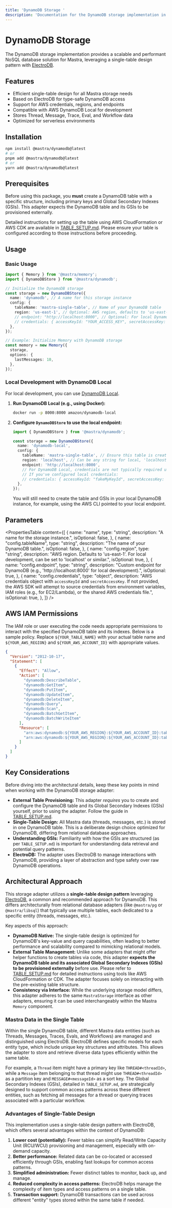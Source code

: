 ```yaml
---
title: 'DynamoDB Storage '
description: 'Documentation for the DynamoDB storage implementation in Mastra, using a single-table design with ElectroDB.'
---
```


# DynamoDB Storage

The DynamoDB storage implementation provides a scalable and performant NoSQL database solution for Mastra, leveraging a single-table design pattern with [ElectroDB](https://electrodb.dev/).

## Features

- Efficient single-table design for all Mastra storage needs
- Based on ElectroDB for type-safe DynamoDB access
- Support for AWS credentials, regions, and endpoints
- Compatible with AWS DynamoDB Local for development
- Stores Thread, Message, Trace, Eval, and Workflow data
- Optimized for serverless environments

## Installation

```bash copy
npm install @mastra/dynamodb@latest
# or
pnpm add @mastra/dynamodb@latest
# or
yarn add @mastra/dynamodb@latest
```

## Prerequisites

Before using this package, you **must** create a DynamoDB table with a specific structure, including primary keys and Global Secondary Indexes (GSIs). This adapter expects the DynamoDB table and its GSIs to be provisioned externally.

Detailed instructions for setting up the table using AWS CloudFormation or AWS CDK are available in [TABLE_SETUP.md](https://github.com/mastra-ai/mastra/blob/main/stores/dynamodb/TABLE_SETUP). Please ensure your table is configured according to those instructions before proceeding.

## Usage

### Basic Usage

```typescript copy showLineNumbers
import { Memory } from '@mastra/memory';
import { DynamoDBStore } from '@mastra/dynamodb';

// Initialize the DynamoDB storage
const storage = new DynamoDBStore({
  name: 'dynamodb', // A name for this storage instance
  config: {
    tableName: 'mastra-single-table', // Name of your DynamoDB table
    region: 'us-east-1', // Optional: AWS region, defaults to 'us-east-1'
    // endpoint: "http://localhost:8000", // Optional: For local DynamoDB
    // credentials: { accessKeyId: "YOUR_ACCESS_KEY", secretAccessKey: "YOUR_SECRET_KEY" } // Optional
  },
});

// Example: Initialize Memory with DynamoDB storage
const memory = new Memory({
  storage,
  options: {
    lastMessages: 10,
  },
});
```

### Local Development with DynamoDB Local

For local development, you can use [DynamoDB Local](https://docs.aws.amazon.com/amazondynamodb/latest/developerguide/DynamoDBLocal.html).

1.  **Run DynamoDB Local (e.g., using Docker):**

    ```bash
    docker run -p 8000:8000 amazon/dynamodb-local
    ```

2.  **Configure `DynamoDBStore` to use the local endpoint:**

    ```typescript copy showLineNumbers
    import { DynamoDBStore } from '@mastra/dynamodb';

    const storage = new DynamoDBStore({
      name: 'dynamodb-local',
      config: {
        tableName: 'mastra-single-table', // Ensure this table is created in your local DynamoDB
        region: 'localhost', // Can be any string for local, 'localhost' is common
        endpoint: 'http://localhost:8000',
        // For DynamoDB Local, credentials are not typically required unless configured.
        // If you've configured local credentials:
        // credentials: { accessKeyId: "fakeMyKeyId", secretAccessKey: "fakeSecretAccessKey" }
      },
    });
    ```

    You will still need to create the table and GSIs in your local DynamoDB instance, for example, using the AWS CLI pointed to your local endpoint.

## Parameters

<PropertiesTable
content={[
{
name: "name",
type: "string",
description: "A name for the storage instance.",
isOptional: false,
},
{
name: "config.tableName",
type: "string",
description: "The name of your DynamoDB table.",
isOptional: false,
},
{
name: "config.region",
type: "string",
description:
"AWS region. Defaults to 'us-east-1'. For local development, can be set to 'localhost' or similar.",
isOptional: true,
},
{
name: "config.endpoint",
type: "string",
description:
"Custom endpoint for DynamoDB (e.g., 'http://localhost:8000' for local development).",
isOptional: true,
},
{
name: "config.credentials",
type: "object",
description:
"AWS credentials object with `accessKeyId` and `secretAccessKey`. If not provided, the AWS SDK will attempt to source credentials from environment variables, IAM roles (e.g., for EC2/Lambda), or the shared AWS credentials file.",
isOptional: true,
},
]}
/>

## AWS IAM Permissions

The IAM role or user executing the code needs appropriate permissions to interact with the specified DynamoDB table and its indexes. Below is a sample policy. Replace `${YOUR_TABLE_NAME}` with your actual table name and `${YOUR_AWS_REGION}` and `${YOUR_AWS_ACCOUNT_ID}` with appropriate values.

```json copy
{
  "Version": "2012-10-17",
  "Statement": [
    {
      "Effect": "Allow",
      "Action": [
        "dynamodb:DescribeTable",
        "dynamodb:GetItem",
        "dynamodb:PutItem",
        "dynamodb:UpdateItem",
        "dynamodb:DeleteItem",
        "dynamodb:Query",
        "dynamodb:Scan",
        "dynamodb:BatchGetItem",
        "dynamodb:BatchWriteItem"
      ],
      "Resource": [
        "arn:aws:dynamodb:${YOUR_AWS_REGION}:${YOUR_AWS_ACCOUNT_ID}:table/${YOUR_TABLE_NAME}",
        "arn:aws:dynamodb:${YOUR_AWS_REGION}:${YOUR_AWS_ACCOUNT_ID}:table/${YOUR_TABLE_NAME}/index/*"
      ]
    }
  ]
}
```

## Key Considerations

Before diving into the architectural details, keep these key points in mind when working with the DynamoDB storage adapter:

- **External Table Provisioning:** This adapter _requires_ you to create and configure the DynamoDB table and its Global Secondary Indexes (GSIs) yourself, prior to using the adapter. Follow the guide in [TABLE_SETUP.md](https://github.com/mastra-ai/mastra/blob/main/stores/dynamodb/TABLE_SETUP).
- **Single-Table Design:** All Mastra data (threads, messages, etc.) is stored in one DynamoDB table. This is a deliberate design choice optimized for DynamoDB, differing from relational database approaches.
- **Understanding GSIs:** Familiarity with how the GSIs are structured (as per `TABLE_SETUP.md`) is important for understanding data retrieval and potential query patterns.
- **ElectroDB:** The adapter uses ElectroDB to manage interactions with DynamoDB, providing a layer of abstraction and type safety over raw DynamoDB operations.

## Architectural Approach

This storage adapter utilizes a **single-table design pattern** leveraging [ElectroDB](https://electrodb.dev/), a common and recommended approach for DynamoDB. This differs architecturally from relational database adapters (like `@mastra/pg` or `@mastra/libsql`) that typically use multiple tables, each dedicated to a specific entity (threads, messages, etc.).

Key aspects of this approach:

- **DynamoDB Native:** The single-table design is optimized for DynamoDB's key-value and query capabilities, often leading to better performance and scalability compared to mimicking relational models.
- **External Table Management:** Unlike some adapters that might offer helper functions to create tables via code, this adapter **expects the DynamoDB table and its associated Global Secondary Indexes (GSIs) to be provisioned externally** before use. Please refer to [TABLE_SETUP.md](https://github.com/mastra-ai/mastra/blob/main/stores/dynamodb/TABLE_SETUP) for detailed instructions using tools like AWS CloudFormation or CDK. The adapter focuses solely on interacting with the pre-existing table structure.
- **Consistency via Interface:** While the underlying storage model differs, this adapter adheres to the same `MastraStorage` interface as other adapters, ensuring it can be used interchangeably within the Mastra `Memory` component.

### Mastra Data in the Single Table

Within the single DynamoDB table, different Mastra data entities (such as Threads, Messages, Traces, Evals, and Workflows) are managed and distinguished using ElectroDB. ElectroDB defines specific models for each entity type, which include unique key structures and attributes. This allows the adapter to store and retrieve diverse data types efficiently within the same table.

For example, a `Thread` item might have a primary key like `THREAD#<threadId>`, while a `Message` item belonging to that thread might use `THREAD#<threadId>` as a partition key and `MESSAGE#<messageId>` as a sort key. The Global Secondary Indexes (GSIs), detailed in `TABLE_SETUP.md`, are strategically designed to support common access patterns across these different entities, such as fetching all messages for a thread or querying traces associated with a particular workflow.

### Advantages of Single-Table Design

This implementation uses a single-table design pattern with ElectroDB, which offers several advantages within the context of DynamoDB:

1.  **Lower cost (potentially):** Fewer tables can simplify Read/Write Capacity Unit (RCU/WCU) provisioning and management, especially with on-demand capacity.
2.  **Better performance:** Related data can be co-located or accessed efficiently through GSIs, enabling fast lookups for common access patterns.
3.  **Simplified administration:** Fewer distinct tables to monitor, back up, and manage.
4.  **Reduced complexity in access patterns:** ElectroDB helps manage the complexity of item types and access patterns on a single table.
5.  **Transaction support:** DynamoDB transactions can be used across different "entity" types stored within the same table if needed.
